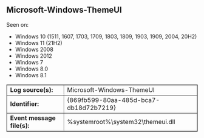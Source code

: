 ## Microsoft-Windows-ThemeUI

Seen on:
* Windows 10 (1511, 1607, 1703, 1709, 1803, 1809, 1903, 1909, 2004, 20H2)
* Windows 11 (21H2)
* Windows 2008
* Windows 2012
* Windows 7
* Windows 8.0
* Windows 8.1

<table border="1" class="docutils">
  <tbody>
    <tr>
      <td><b>Log source(s):</b></td>
      <td>Microsoft-Windows-ThemeUI</td>
    </tr>
    <tr>
      <td><b>Identifier:</b></td>
      <td>{869fb599-80aa-485d-bca7-db18d72b7219}</td>
    </tr>
    <tr>
      <td><b>Event message file(s):</b></td>
      <td>%systemroot%\system32\themeui.dll</td>
    </tr>
  </tbody>
</table>

&nbsp;


